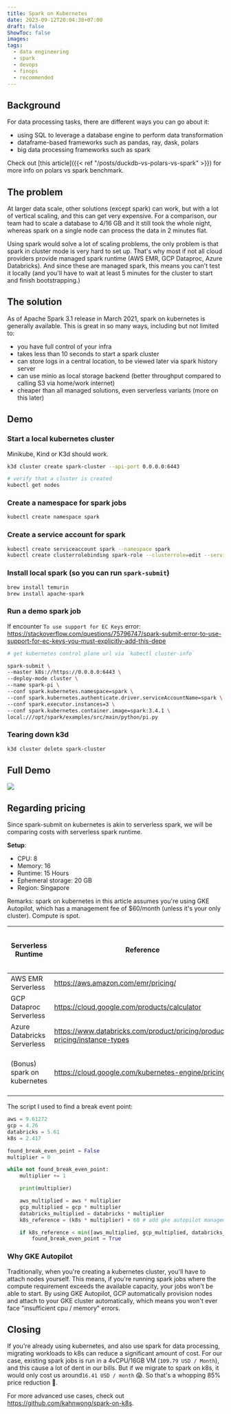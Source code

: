 ```yaml
---
title: Spark on Kubernetes
date: 2023-09-12T20:04:38+07:00
draft: false
ShowToc: false
images:
tags:
  - data engineering
  - spark
  - devops
  - finops
  - recommended
---
```


## Background

For data processing tasks, there are different ways you can go about it:

- using SQL to leverage a database engine to perform data transformation
- dataframe-based frameworks such as pandas, ray, dask, polars
- big data processing frameworks such as spark

Check out [this article]({{< ref "/posts/duckdb-vs-polars-vs-spark" >}}) for more info on polars vs spark benchmark.

## The problem

At larger data scale, other solutions (except spark) can work, but with a lot of vertical scaling, and this can get very expensive. For a comparison, our team had to scale a database to 4/16 GB and it still took the whole night, whereas spark on a single node can process the data in 2 minutes flat.

Using spark would solve a lot of scaling problems, the only problem is that spark in cluster mode is very hard to set up. That's why most if not all cloud providers provide managed spark runtime (AWS EMR, GCP Dataproc, Azure Databricks). And since these are managed spark, this means you can't test it locally (and you'll have to wait at least 5 minutes for the cluster to start and finish bootstrapping.)

## The solution

As of Apache Spark 3.1 release in March 2021, spark on kubernetes is generally available. This is great in so many ways, including but not limited to:

- you have full control of your infra
- takes less than 10 seconds to start a spark cluster
- can store logs in a central location, to be viewed later via spark history server
- can use minio as local storage backend (better throughput compared to calling S3 via home/work internet)
- cheaper than all managed solutions, even serverless variants (more on this later)

## Demo

### Start a local kubernetes cluster

Minikube, Kind or K3d should work.

```bash
k3d cluster create spark-cluster --api-port 0.0.0.0:6443

# verify that a cluster is created
kubectl get nodes
```

### Create a namespace for spark jobs

```bash
kubectl create namespace spark
```

### Create a service account for spark

```bash
kubectl create serviceaccount spark --namespace spark
kubectl create clusterrolebinding spark-role --clusterrole=edit --serviceaccount=spark:spark --namespace=spark
```

### Install local spark (so you can run `spark-submit`)

```bash
brew install temurin
brew install apache-spark
```

### Run a demo spark job

If encounter `To use support for EC Keys` error: <https://stackoverflow.com/questions/75796747/spark-submit-error-to-use-support-for-ec-keys-you-must-explicitly-add-this-depe>

```bash
# get kubernetes control plane url via `kubectl cluster-info`

spark-submit \
--master k8s://https://0.0.0.0:6443 \
--deploy-mode cluster \
--name spark-pi \
--conf spark.kubernetes.namespace=spark \
--conf spark.kubernetes.authenticate.driver.serviceAccountName=spark \
--conf spark.executor.instances=3 \
--conf spark.kubernetes.container.image=spark:3.4.1 \
local:///opt/spark/examples/src/main/python/pi.py
```

### Tearing down k3d

```bash
k3d cluster delete spark-cluster
```

## Full Demo

![](images/demo.gif)

## Regarding pricing

Since spark-submit on kubernetes is akin to serverless spark, we will be comparing costs with serverless spark runtime.

**Setup**:

- CPU: 8
- Memory: 16
- Runtime: 15 Hours
- Ephemeral storage: 20 GB
- Region: Singapore

Remarks: spark on kubernetes in this article assumes you're using GKE Autopilot, which has a management fee of $60/month (unless it's your only cluster). Compute is spot.

| Serverless Runtime          | Reference                                                                   | Total Cost | Break even point if you run at least 33x workloads |
| --------------------------- | --------------------------------------------------------------------------- | ---------- | -------------------------------------------------- |
| AWS EMR Serverless          | <https://aws.amazon.com/emr/pricing/>                                       | 9.61 USD   | 317.22 USD                                         |
| GCP Dataproc Serverless     | <https://cloud.google.com/products/calculator>                              | 4.26 USD   | 140.58 USD                                         |
| Azure Databricks Serverless | <https://www.databricks.com/product/pricing/product-pricing/instance-types> | 5.61 USD   | 185.13 USD                                         |
| (Bonus) spark on kubernetes | <https://cloud.google.com/kubernetes-engine/pricing>                        | 2.417 USD  | 139.76 USD (Including cluster management fee)      |

The script I used to find a break event point:

```python
aws = 9.61272
gcp = 4.26
databricks = 5.61
k8s = 2.417

found_break_even_point = False
multiplier = 0

while not found_break_even_point:
    multiplier += 1

    print(multiplier)

    aws_multiplied = aws * multiplier
    gcp_multiplied = gcp * multiplier
    databricks_multiplied = databricks * multiplier
    k8s_reference = (k8s * multiplier) + 60 # add gke autopilot management fee

    if k8s_reference < min([aws_multiplied, gcp_multiplied, databricks_multiplied]):
        found_break_even_point = True
```

### Why GKE Autopilot

Traditionally, when you're creating a kubernetes cluster, you'll have to attach nodes yourself. This means, if you're running spark jobs where the compute requirement exceeds the available capacity, your jobs won't be able to start. By using GKE Autopilot, GCP automatically provision nodes and attach to your GKE cluster automatically, which means you won't ever face "insufficient cpu / memory" errors.

## Closing

If you're already using kubernetes, and also use spark for data processing, migrating workloads to k8s can reduce a significant amount of cost. For our case, existing spark jobs is run in a 4vCPU/16GB VM (`109.79 USD / Month`), and this cause a lot of dent in our bills. But if we migrate to spark on k8s, it would only cost us around`16.41 USD / month` 😱. So that's a whopping 85% price reduction 🤯.

For more advanced use cases, check out <https://github.com/kahnwong/spark-on-k8s>.
